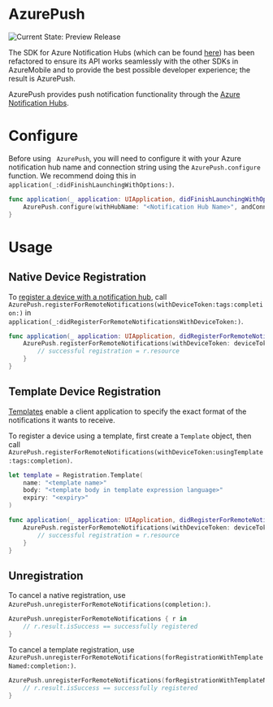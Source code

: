 # AzurePush

![Current State: Preview Release](https://img.shields.io/badge/Current_State-Preview_Release-brightgreen.svg)

The SDK for Azure Notification Hubs (which can be found [here](https://github.com/Azure/azure-notificationhubs/tree/master/iOS/WindowsAzureMessaging)) has been refactored to ensure its API works seamlessly with the other SDKs in AzureMobile and to provide the best possible developer experience; the result is AzurePush.

AzurePush provides push notification functionality through the [Azure Notification Hubs](https://docs.microsoft.com/en-us/azure/notification-hubs/).

# Configure

Before using ` AzurePush`, you will need to configure it with your Azure notification hub name and connection string using the `AzurePush.configure` function. We recommend doing this in `application(_:didFinishLaunchingWithOptions:)`.

```swift
func application(_ application: UIApplication, didFinishLaunchingWithOptions launchOptions: [UIApplicationLaunchOptionsKey: Any]?) -> Bool {
    AzurePush.configure(withHubName: "<Notification Hub Name>", andConnectionString: "<Connection String>")
}
```

# Usage

## Native Device Registration

To [register a device with a notification hub](https://docs.microsoft.com/en-us/azure/notification-hubs/notification-hubs-push-notification-registration-management#what-is-device-registration), call `AzurePush.registerForRemoteNotifications(withDeviceToken:tags:completion:)` in `application(_:didRegisterForRemoteNotificationsWithDeviceToken:)`.

```swift
func application(_ application: UIApplication, didRegisterForRemoteNotificationsWithDeviceToken deviceToken: Data) {
    AzurePush.registerForRemoteNotifications(withDeviceToken: deviceToken, tags: []) { r in 
        // successful registration = r.resource
    }
}
```

## Template Device Registration

[Templates](https://docs.microsoft.com/en-us/azure/notification-hubs/notification-hubs-templates-cross-platform-push-messages) enable a client application to specify the exact format of the notifications it wants to receive.

To register a device using a template, first create a `Template` object, then call `AzurePush.registerForRemoteNotifications(withDeviceToken:usingTemplate:tags:completion)`.

```swift
let template = Registration.Template(
    name: "<template name>"
    body: "<template body in template expression language>"
    expiry: "<expiry>"
)
```

```swift
func application(_ application: UIApplication, didRegisterForRemoteNotificationsWithDeviceToken deviceToken: Data) {
    AzurePush.registerForRemoteNotifications(withDeviceToken: deviceToken, usingTemplate: template, tags: []) { r in 
        // successful registration = r.resource
    }
}
```

## Unregistration

To cancel a native registration, use `AzurePush.unregisterForRemoteNotifications(completion:)`.

```swift
AzurePush.unregisterForRemoteNotifications { r in 
    // r.result.isSuccess == successfully registered
}
```

To cancel a template registration, use `AzurePush.unregisterForRemoteNotifications(forRegistrationWithTemplateNamed:completion:)`.

```swift
AzurePush.unregisterForRemoteNotifications(forRegistrationWithTemplateNamed: "<template name>") { r in 
    // r.result.isSuccess == successfully registered
}
```
